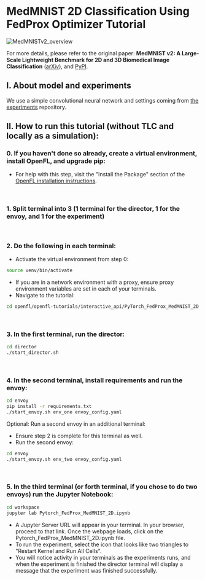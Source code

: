 # MedMNIST 2D Classification Using FedProx Optimizer Tutorial

![MedMNISTv2_overview](https://raw.githubusercontent.com/MedMNIST/MedMNIST/main/assets/medmnistv2.jpg)

For more details, please refer to the original paper:
**MedMNIST v2: A Large-Scale Lightweight Benchmark for 2D and 3D Biomedical Image Classification** ([arXiv](https://arxiv.org/abs/2110.14795)), and [PyPI](https://pypi.org/project/medmnist/).


## I. About model and experiments

We use a simple convolutional neural network and settings coming from [the experiments](https://github.com/MedMNIST/experiments) repository.
<br/>

## II. How to run this tutorial (without TLC and locally as a simulation):
### 0. If you haven't done so already, create a virtual environment, install OpenFL, and upgrade pip:
  - For help with this step, visit the "Install the Package" section of the [OpenFL installation instructions](https://openfl.readthedocs.io/en/latest/install.html#install-the-package).
<br/>

### 1. Split terminal into 3 (1 terminal for the director, 1 for the envoy, and 1 for the experiment)
<br/>

### 2. Do the following in each terminal:
   - Activate the virtual environment from step 0:

   ```sh
   source venv/bin/activate
   ```
   - If you are in a network environment with a proxy, ensure proxy environment variables are set in each of your terminals.
   - Navigate to the tutorial:

   ```sh
   cd openfl/openfl-tutorials/interactive_api/PyTorch_FedProx_MedMNIST_2D
   ```
<br/>

### 3. In the first terminal, run the director:

```sh
cd director
./start_director.sh
```
<br/>

### 4. In the second terminal, install requirements and run the envoy:

```sh
cd envoy
pip install -r requirements.txt
./start_envoy.sh env_one envoy_config.yaml
```

Optional: Run a second envoy in an additional terminal:
  - Ensure step 2 is complete for this terminal as well.
  - Run the second envoy:
```sh
cd envoy
./start_envoy.sh env_two envoy_config.yaml
```
<br/>

### 5. In the third terminal (or forth terminal, if you chose to do two envoys) run the Jupyter Notebook:

```sh
cd workspace
jupyter lab Pytorch_FedProx_MedMNIST_2D.ipynb
```
- A Jupyter Server URL will appear in your terminal. In your browser, proceed to that link. Once the webpage loads, click on the Pytorch_FedProx_MedMNIST_2D.ipynb file.
- To run the experiment, select the icon that looks like two triangles to "Restart Kernel and Run All Cells".
- You will notice activity in your terminals as the experiments runs, and when the experiment is finished the director terminal will display a message that the experiment was finished successfully.
